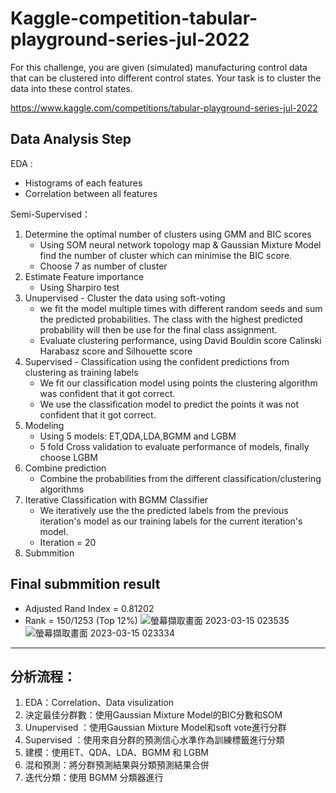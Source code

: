 # Kaggle-competition-tabular-playground-series-jul-2022

For this challenge, you are given (simulated) manufacturing control data that can be clustered into different control states. Your task is to cluster the data into these control states.

https://www.kaggle.com/competitions/tabular-playground-series-jul-2022

## Data Analysis Step
EDA :  
* Histograms of each features
* Correlation between all features

 Semi-Supervised：
1. Determine the optimal number of clusters using GMM and BIC scores  
    * Using SOM neural network topology map & Gaussian Mixture Model find the number of cluster which can minimise the BIC score.
    * Choose  7 as number of cluster
2. Estimate Feature importance
    * Using Sharpiro test 
3. Unupervised - Cluster the data using soft-voting
    * we fit the model multiple times with different random seeds and sum the predicted probabilities. The class with the highest predicted probability will then be use for the final class assignment.
    * Evaluate clustering performance, using David Bouldin score Calinski Harabasz score and Silhouette score
4. Supervised - Classification using the confident predictions from clustering as training labels
    * We fit our classification model using points the clustering algorithm was confident that it got correct.
    * We use the classification model to predict the points it was not confident that it got correct.
5. Modeling 
    * Using 5 models: ET,QDA,LDA,BGMM and LGBM
    * 5 fold Cross validation to evaluate performance of models, finally choose LGBM
6. Combine prediction  
    * Combine the probabilities from the different classification/clustering algorithms
7. Iterative Classification with BGMM Classifier
    * We iteratively use the the predicted labels from the previous iteration's model as our training labels for the current iteration's model.
    * Iteration = 20
8. Submmition

## Final submmition result
* Adjusted Rand Index = 0.81202
* Rank = 150/1253 (Top 12%)
![螢幕擷取畫面 2023-03-15 023535](https://user-images.githubusercontent.com/102510341/225386105-025dc745-e660-4488-98d3-0b7392072746.png)
![螢幕擷取畫面 2023-03-15 023334](https://user-images.githubusercontent.com/102510341/225386174-1a1ef946-8988-45b9-b7aa-ab8e5342590c.png)

---
## 分析流程：　　
1. EDA：Correlation、Data visulization
2. 決定最佳分群數：使用Gaussian Mixture Model的BIC分數和SOM
3. Unupervised ：使用Gaussian Mixture Model和soft vote進行分群
4. Supervised ：使用來自分群的預測信心水準作為訓練標籤進行分類
5. 建模：使用ET、QDA、LDA、BGMM 和 LGBM
6. 混和預測：將分群預測結果與分類預測結果合併
7. 迭代分類：使用 BGMM 分類器進行

